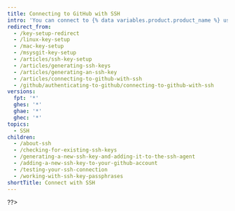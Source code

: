 ```yaml
---
title: Connecting to GitHub with SSH
intro: 'You can connect to {% data variables.product.product_name %} using the Secure Shell Protocol (SSH), which provides a secure channel over an unsecured network.'
redirect_from:
  - /key-setup-redirect
  - /linux-key-setup
  - /mac-key-setup
  - /msysgit-key-setup
  - /articles/ssh-key-setup
  - /articles/generating-ssh-keys
  - /articles/generating-an-ssh-key
  - /articles/connecting-to-github-with-ssh
  - /github/authenticating-to-github/connecting-to-github-with-ssh
versions:
  fpt: '*'
  ghes: '*'
  ghae: '*'
  ghec: '*'
topics:
  - SSH
children:
  - /about-ssh
  - /checking-for-existing-ssh-keys
  - /generating-a-new-ssh-key-and-adding-it-to-the-ssh-agent
  - /adding-a-new-ssh-key-to-your-github-account
  - /testing-your-ssh-connection
  - /working-with-ssh-key-passphrases
shortTitle: Connect with SSH
---
```


??>
